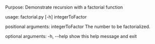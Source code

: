 Purpose: Demonstrate recursion with a factorial function

usage: factorial.py [-h] integerToFactor

positional arguments:
  integerToFactor  The number to be factorialized.

optional arguments:
  -h, --help      show this help message and exit
